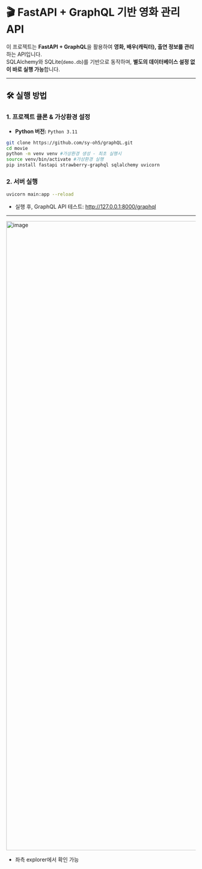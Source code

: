 

# 🎬 FastAPI + GraphQL 기반 영화 관리 API

이 프로젝트는 **FastAPI + GraphQL**을 활용하여 **영화, 배우(캐릭터), 출연 정보를 관리**하는 API입니다.  
SQLAlchemy와 SQLite(`demo.db`)를 기반으로 동작하며, **별도의 데이터베이스 설정 없이 바로 실행 가능**합니다.

---

## 🛠 실행 방법

###  1. 프로젝트 클론 & 가상환경 설정
- **Python 버전:** `Python 3.11`
```bash
git clone https://github.com/sy-oh5/graphQL.git
cd movie
python -m venv venv #가상환경 생성 - 최초 실행시
source venv/bin/activate #가상환경 실행
pip install fastapi strawberry-graphql sqlalchemy uvicorn
```

###  2. 서버 실행
```bash
uvicorn main:app --reload
```

+ 실행 후, GraphQL API 테스트: http://127.0.0.1:8000/graphql
---
<img width="1673" alt="image" src="https://github.com/user-attachments/assets/1e2c6ccf-b6e4-4271-aa97-c22862072c01" />

+ 좌측 explorer에서 확인 가능
